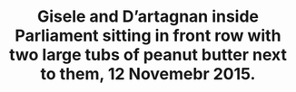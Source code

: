 ---
title: Gisele and D’artagnan inside Parliament sitting in front row with two large tubs of peanut butter next to them, 12 Novemebr 2015.
img: "gisele and mr d crossing the road march 2019.jpg"
---